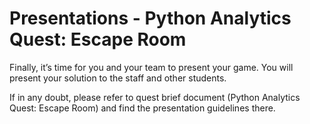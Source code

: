 # Presentations - Python Analytics Quest: Escape Room

Finally, it’s time for you and your team to present your game. You will present your solution to the staff and other students.

If in any doubt, please refer to quest brief document (Python Analytics Quest: Escape Room) and find the presentation guidelines there.
